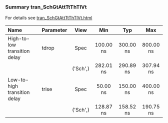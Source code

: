 ### Summary tran_SchGtAttTtThTlVt

For details see <a href='tran_SchGtAttTtThTlVt.html'>tran_SchGtAttTtThTlVt.html</a>

|**Name**|**Parameter**|**View**|**Min** | **Typ** | **Max**|
|:---|:---|:---:|:---:|:---:|:---:|
|High-to-low transition delay|tdrop | Spec | 100.00 ns | 300.00 ns | 800.00 ns |
| | | ('Sch',)|282.01 ns | 290.89 ns | 307.94 ns |
|Low-to-high transition delay|trise | Spec | 50.00 ns | 150.00 ns | 400.00 ns |
| | | ('Sch',)|128.87 ns | 158.52 ns | 190.75 ns |
